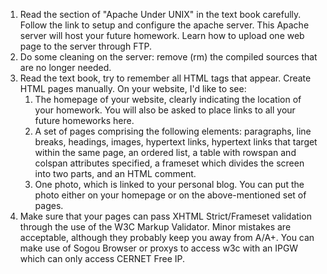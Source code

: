 1. Read the section of "Apache Under UNIX" in the text book carefully. Follow the link to setup and configure the apache server. This Apache server will host your future homework. Learn how to upload one web page to the server through FTP.
2. Do some cleaning on the server: remove (rm) the compiled sources that are no longer needed.
3. Read the text book, try to remember all HTML tags that appear. Create HTML pages manually. On your website, I'd like to see:
	1. The homepage of your website, clearly indicating the location of your homework. You will also be asked to place links to all your future homeworks here.
	2. A set of pages comprising the following elements: paragraphs, line breaks, headings, images, hypertext links, hypertext links that target within the same page, an ordered list, a table with rowspan and colspan attributes specified, a frameset which divides the screen into two parts, and an HTML comment.
	3. One photo, which is linked to your personal blog. You can put the photo either on your homepage or on the above-mentioned set of pages.
4. Make sure that your pages can pass XHTML Strict/Frameset validation through the use of the W3C Markup Validator. Minor mistakes are acceptable, although they probably keep you away from A/A+. You can make use of Sogou Browser or proxys to access w3c with an IPGW which can only access CERNET Free IP.
